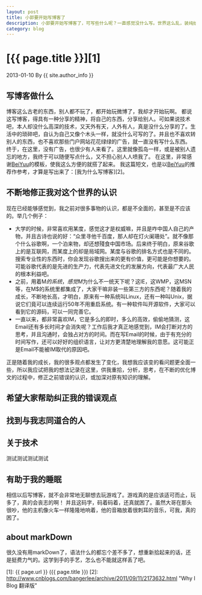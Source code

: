 ```yaml
---
layout: post
title: 小郭要开始写博客了
description: 小郭要开始写博客了，可写些什么呢？一直感觉没什么写。世界这么乱，装纯给谁看？
category: blog
---
```


# [{{ page.title }}][1]
2013-01-10 By {{ site.author_info }}

## 写博客做什么
博客这么古老的东西，别人都不玩了，都开始玩微博了，我却才开始玩啊。
都说这写博客，得具有一种分享的精神，将自己的东西，分享给别人。可如果说技术吧，本人却没什么高深的技术，又天外有天，人外有人，真是没什么分享的了。生活中的琐碎吧，自认为自己又像个木头一样，就没什么可写的了。并且也不喜欢转别人的东西，也不喜欢那些门户网站花花绿绿的广告，就一直没有写什么东西。
终于，在这里，没有广告，也很少有人来看了。这里就像孤岛一样，或是被别人遗忘的地方，我终于可以随便写点什么，又不担心别人人喷我了。
在这里，非常感谢[BeiYuu][]的模板，使我这么方便的就搭了起来。
我这篇短文，也是以[BeiYuu][]的推荐作参考，才算是写出来了：[我为什么写博客][2]。

## 不断地修正我对这个世界的认识
现在已经能够感觉到，我之前对很多事物的认识，都是不全面的，甚至是不应该的。举几个例子：

* 大学的时候，非常喜欢用某度，感觉这才是权威嘛，并且是咋中国人自己的产物，并且古诗也说的好：“众里寻他千百度，那人却在灯火阑珊处”。就不像那个什么谷歌啊，一个泊来物，却还想殘食中国市场。后来终于明白，原来谷歌上的是互联网，而某度上的却是局域网。某度与谷歌的排名方式也是不同的。搜索专业性的东西时，你会发现谷歌搜出来的更有价值，更可能是你想要的。可能谷歌代表的是先进的生产力，代表先进文化的发展方向，代表最广大人民的根本利益吧。
* 之前，用着M$的系统，感觉M$为什么不一统天下呢？这IE，这WMP，这MSN等，在M$的系统里都集成了，大家干嘛非装一些第三方的东西呢？随着我的成长，不断地长高，才明白，原来有一种系统叫Linux，还有一种叫Unix，据说它们竟可以连续运行50年不用重启系统。有一种软件叫开源软件，大家可以看到它的源码，可以一同完善它。
* 一直以来，都非常喜欢IM，它是多么的即时，多么的高效，偷偷地猜测，这Email还有多长时间才会消失呢？工作后我才真正地感觉到，IM会打断对方的思考，并且沟通时，会独占对方的时间。而在写Email的时候，由于有充分的时间写作，还可以好好的组织语言，让对方更清楚地理解我的意愿。这可能正是Email不能被IM取代的原因吧。

正是随着我的成长，我的很多观点都发生了变化，我想我应该变的看问题更全面一些，所以我应试把我的想法记录在这里，供我重拾，分析，思考，在不断的优化博文的过程中，修正之前错误的认识，或加深对原有知识的理解。

## 希望大家帮助纠正我的错误观点

## 找到与我志同道合的人

## 关于技术
测试测试测试测试

## 有助于我的睡眠
相信以后写博客，就不会非常地无聊想去玩游戏了。游戏真的是应该适可而止，玩多了，真的会丧志的啊！
并且这码字，码着码着，还真就困了。虽然大哥在那头很吵，他的主机像火车一样隆隆地响着，他的音箱放着很刺耳的音乐，可我，真的困了。

## about markDown
很久没有用markDown了，语法什么的都忘个差不多了，想重新拾起来的话，还是挺费力气的。这学到手的手艺，怎么也不能就这样丢了吧。

[XiaoGuo]: http://guozs.com "XiaoGuo"
[BeiYuu]: http://beiyuu.com "BeiYuu"
[1]: {{ page.url }} ({{ page.title }})
[2]: http://www.cnblogs.com/bangerlee/archive/2011/09/11/2173632.html "Why I
Blog 翻译版"
